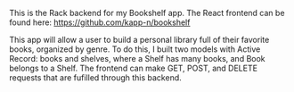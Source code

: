 This is the Rack backend for my Bookshelf app. 
The React frontend can be found here: https://github.com/kapp-n/bookshelf

This app will allow a user to build a personal library full of their favorite books, organized by genre. To do this, I built two models with Active Record: books and shelves, where a Shelf has many books, and Book belongs to a Shelf. The frontend can make GET, POST, and DELETE requests that are fufilled through this backend.
